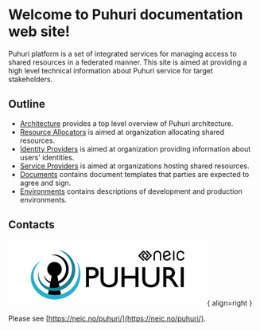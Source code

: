 # Welcome to Puhuri documentation web site!


Puhuri platform is a set of integrated services for managing access to shared resources in a federated manner.
This site is aimed at providing a high level technical information about Puhuri service for target stakeholders.



## Outline

- [Architecture](architecture.md) provides a top level overview of Puhuri architecture.
- [Resource Allocators](resource-allocators.md) is aimed at organization allocating shared resources. 
- [Identity Providers](identity-providers.md) is aimed at organization providing information about users' identities.
- [Service Providers](service-providers.md) is aimed at organizations hosting shared resources.
- [Documents](documents.md) contains document templates that parties are expected to agree and sign.
- [Environments](environments.md) contains descriptions of development and production environments.

## Contacts

![Placeholder](assets/logo.png){ align=right }

Please see [https://neic.no/puhuri/](https://neic.no/puhuri/).
